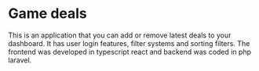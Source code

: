 # Game deals 
This is an application that you can add or remove latest deals to your dashboard. It has user login features, filter systems and sorting filters. The frontend was developed in typescript react and backend was coded in php laravel.


